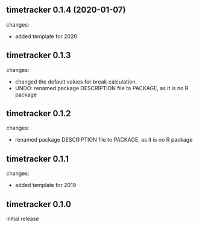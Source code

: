 ## timetracker 0.1.4 (2020-01-07)

changes:
  - added template for 2020


## timetracker 0.1.3

changes:
  - changed the default values for break calculation.
  - UNDO: renamed package DESCRIPTION file to PACKAGE, as it is no R package


## timetracker 0.1.2

changes:
  - renamed package DESCRIPTION file to PACKAGE, as it is no R package


## timetracker 0.1.1

changes:
  - added template for 2019


## timetracker 0.1.0

initial release
